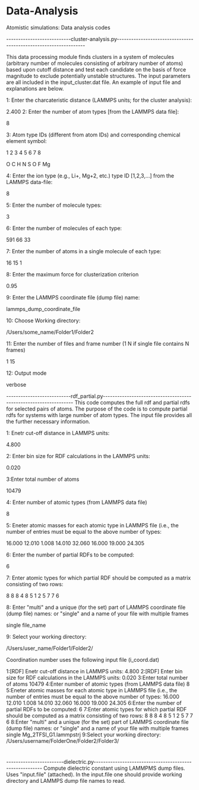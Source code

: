# Data-Analysis
Atomistic simulations: Data analysis codes

---------------------------cluster-analysis.py-----------------------------------------------------------------

This data processing module finds clusters in a system of molecules (arbitrary number of molecules consisting of 
arbitrary number of atoms) based upon cutoff distance and test each candidate on the basis of force magnitude to 
exclude potentially unstable structures. The input parameters are all included in the input_cluster.dat file. An 
example of input file and explanations are below.

1: Enter the charcateristic distance (LAMMPS units; for the cluster analysis):

2.400
2: Enter the number of atom types [from the LAMMPS data file]:

8

3: Atom type IDs (different from atom IDs) and corresponding chemical element symbol:

1  2  3  4  5  6  7  8

O  C  H  N  S  O  F  Mg

4: Enter the ion type (e.g., Li+, Mg+2, etc.) type ID [1,2,3,...] from the LAMMPS data-file:

8

5: Enter the number of molecule types:

3

6: Enter the number of molecules of each type:

591 66 33

7: Enter the number of atoms in a single molecule of each type:

16 15 1

8: Enter the maximum force for clusterization criterion

0.95

9: Enter the LAMMPS coordinate file (dump file) name:

lammps_dump_coordinate_file

10: Choose Working directory:

/Users/some_name/Folder1/Folder2

11: Enter the number of files and frame number (1 N if single file contains N frames)

1 15

12: Output mode

verbose


---------------------------rdf_partial.py-----------------------------------------------------------------
This code computes the full rdf and partial rdfs for selected pairs of atoms. The purpose of the code is to 
compute partial rdfs for systems with large number of atom types. The input file provides all the further 
necessary information.

1: Enetr cut-off distance in LAMMPS units:

4.800

2: Enter bin size for RDF calculations in the LAMMPS units:

0.020

3:Enter total number of atoms

10479

4: Enter number of atomic types (from LAMMPS data file)

8

5: Eneter atomic masses for each atomic type in LAMMPS file (i.e., the number
of entries must be equal to the above number of types:

16.000 12.010 1.008 14.010 32.060 16.000 19.000 24.305

6: Enter the number of partial RDFs to be computed:

6

7: Enter atomic types for which partial RDF should be
computed as a matrix consisting of two rows:

8  8  8  4  8  5
1  2  5  7  7  6

8: Enter "multi" and a unique (for the set) part of LAMMPS coordinate file (dump file) names:
or "single" and a name of your file with multiple frames

single file_name

9: Select your working directory:

/Users/user_name/Folder1/Folder2/


Coordination number uses the following input file (i_coord.dat)

1:[RDF] Enetr cut-off distance in LAMMPS units:
4.800
2:[RDF] Enter bin size for RDF calculations in the LAMMPS units:
0.020
3:Enter total number of atoms
10479
4:Enter number of atomic types (from LAMMPS data file)
8 
5:Eneter atomic masses for each atomic type in LAMMPS file (i.e., the number 
of entries must be equal to the above number of types:
16.000 12.010 1.008 14.010 32.060 16.000 19.000 24.305 
6:Enter the number of partial RDFs to be computed:
6
7:Enter atomic types for which partial RDF should be
computed as a matrix consisting of two rows:
8  8  8  4  8  5
1  2  5  7  7  6
8:Enter "multi" and a unique (for the set) part of LAMMPS coordinate file (dump file) names:
or "single" and a name of your file with multiple frames 
single Mg_2TFSI_G1.lammpstrj
9:Select your working directory:
/Users/username/FolderOne/Folder2/Folder3/
#
#
#
------------------------dielectric.py--------------------------------------------------------
Compute dielectric constant using LAMMPMS dump files. 
Uses "input.file" (attached). In the input.file one should provide working directory and LAMMPS dump file names to read. 
